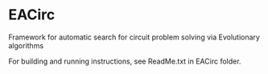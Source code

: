 # EACirc

Framework for automatic search for circuit problem solving via Evolutionary algorithms

For building and running instructions, see ReadMe.txt in EACirc folder.
